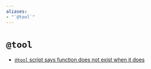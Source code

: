 ```yaml
---
aliases:
- "`@tool`"
---
```


# `@tool`

- [`@tool` script says function does not exist when it does](godot-tool-script-function-does-not-exist.md)
